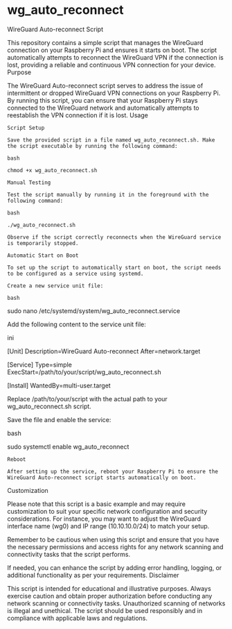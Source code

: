 # wg_auto_reconnect
WireGuard Auto-reconnect Script

This repository contains a simple script that manages the WireGuard connection on your Raspberry Pi and ensures it starts on boot. The script automatically attempts to reconnect the WireGuard VPN if the connection is lost, providing a reliable and continuous VPN connection for your device. Purpose

The WireGuard Auto-reconnect script serves to address the issue of intermittent or dropped WireGuard VPN connections on your Raspberry Pi. By running this script, you can ensure that your Raspberry Pi stays connected to the WireGuard network and automatically attempts to reestablish the VPN connection if it is lost. Usage

    Script Setup

    Save the provided script in a file named wg_auto_reconnect.sh. Make the script executable by running the following command:

    bash

    chmod +x wg_auto_reconnect.sh

    Manual Testing

    Test the script manually by running it in the foreground with the following command:

    bash

    ./wg_auto_reconnect.sh

    Observe if the script correctly reconnects when the WireGuard service is temporarily stopped.

    Automatic Start on Boot

    To set up the script to automatically start on boot, the script needs to be configured as a service using systemd.

    Create a new service unit file:

    bash

sudo nano /etc/systemd/system/wg_auto_reconnect.service

Add the following content to the service unit file:

ini

[Unit] Description=WireGuard Auto-reconnect After=network.target

[Service] Type=simple ExecStart=/path/to/your/script/wg_auto_reconnect.sh

[Install] WantedBy=multi-user.target

Replace /path/to/your/script with the actual path to your wg_auto_reconnect.sh script.

Save the file and enable the service:

bash

sudo systemctl enable wg_auto_reconnect

    Reboot

    After setting up the service, reboot your Raspberry Pi to ensure the WireGuard Auto-reconnect script starts automatically on boot.

Customization

Please note that this script is a basic example and may require customization to suit your specific network configuration and security considerations. For instance, you may want to adjust the WireGuard interface name (wg0) and IP range (10.10.10.0/24) to match your setup.

Remember to be cautious when using this script and ensure that you have the necessary permissions and access rights for any network scanning and connectivity tasks that the script performs.

If needed, you can enhance the script by adding error handling, logging, or additional functionality as per your requirements. Disclaimer

This script is intended for educational and illustrative purposes. Always exercise caution and obtain proper authorization before conducting any network scanning or connectivity tasks. Unauthorized scanning of networks is illegal and unethical. The script should be used responsibly and in compliance with applicable laws and regulations.
